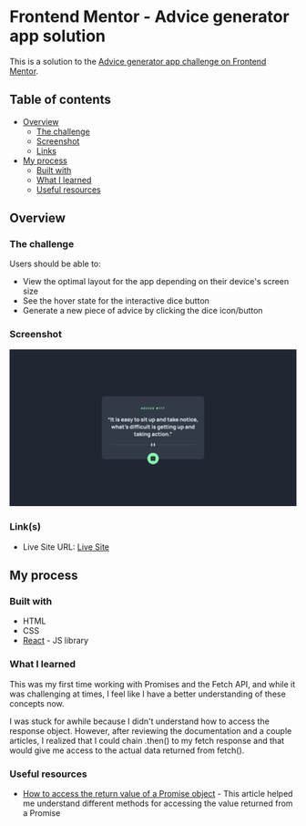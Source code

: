 # Frontend Mentor - Advice generator app solution

This is a solution to the [Advice generator app challenge on Frontend Mentor](https://www.frontendmentor.io/challenges/advice-generator-app-QdUG-13db).

## Table of contents

- [Overview](#overview)
  - [The challenge](#the-challenge)
  - [Screenshot](#screenshot)
  - [Links](#links)
- [My process](#my-process)
  - [Built with](#built-with)
  - [What I learned](#what-i-learned)
  - [Useful resources](#useful-resources)

## Overview

### The challenge

Users should be able to:

- View the optimal layout for the app depending on their device's screen size
- See the hover state for the interactive dice button 
- Generate a new piece of advice by clicking the dice icon/button

### Screenshot

![](./Advice%20Generator%20Screenshot.png)

### Link(s)

- Live Site URL: [Live Site](https://vercel.com/new/success?developer-id=&external-id=&redirect-url=&branch=main&deploymentUrl=advice-generator-4b449upix-aatibada.vercel.app&projectName=advice-generator&s=https%3A%2F%2Fgithub.com%2Faatibada%2Fadvice-generator&gitOrgLimit=&hasTrialAvailable=1&totalProjects=1)

## My process

### Built with

- HTML
- CSS
- [React](https://reactjs.org/) - JS library

### What I learned

This was my first time working with Promises and the Fetch API, and while it was challenging at times, I feel like I have a better understanding of these concepts now. 

I was stuck for awhile because I didn't understand how to access the response object. However, after reviewing the documentation and a couple articles, I realized that I could chain .then() to my fetch response and that would give me access to the actual data returned from fetch(). 

### Useful resources

- [How to access the return value of a Promise object](https://dev.to/ramonak/javascript-how-to-access-the-return-value-of-a-promise-object-1bck) - This article helped me understand different methods for accessing the value returned from a Promise
